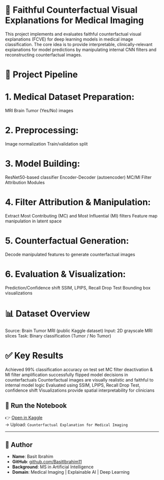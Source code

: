 
# 🧠 **Faithful Counterfactual Visual Explanations for Medical Imaging**
This project implements and evaluates faithful counterfactual visual explanations (FCVE) for deep learning models in medical image classification. The core idea is to provide interpretable, clinically-relevant explanations for model predictions by manipulating internal CNN filters and reconstructing counterfactual images.

# 📁 **Project Pipeline**
# **1. Medical Dataset Preparation:**
MRI Brain Tumor (Yes/No) images
# **2. Preprocessing:**
Image normalization
Train/validation split
# **3. Model Building:**
ResNet50-based classifier
Encoder-Decoder (autoencoder)
MC/MI Filter Attribution Modules
# **4. Filter Attribution & Manipulation:**
Extract Most Contributing (MC) and Most Influential (MI) filters
Feature map manipulation in latent space
# **5. Counterfactual Generation:**
Decode manipulated features to generate counterfactual images
# **6. Evaluation & Visualization:**
Prediction/Confidence shift
SSIM, LPIPS, Recall Drop Test
Bounding box visualizations

# 📊 **Dataset Overview**
Source: Brain Tumor MRI (public Kaggle dataset)
Input: 2D grayscale MRI slices
Task: Binary classification (Tumor / No Tumor)

# ✅ **Key Results**
Achieved 99% classification accuracy on test set
MC filter deactivation & MI filter amplification successfully flipped model decisions in counterfactuals
Counterfactual images are visually realistic and faithful to internal model logic
Evaluated using SSIM, LPIPS, Recall Drop Test, confidence shift
Visualizations provide spatial interpretability for clinicians

## 🚀 Run the Notebook

👉 [Open in Kaggle](https://www.kaggle.com/)  
→ Upload: `Counterfactual Explanation for Medical Imaging`

---

## 👤 Author

- **Name**: Basit Ibrahim  
- **GitHub**: [github.com/BasitIbrahim11](https://github.com/BasitIbrahim11)  
- **Background**: MS in Artificial Intelligence  
- **Domain**: Medical Imaging | Explainable AI | Deep Learning
